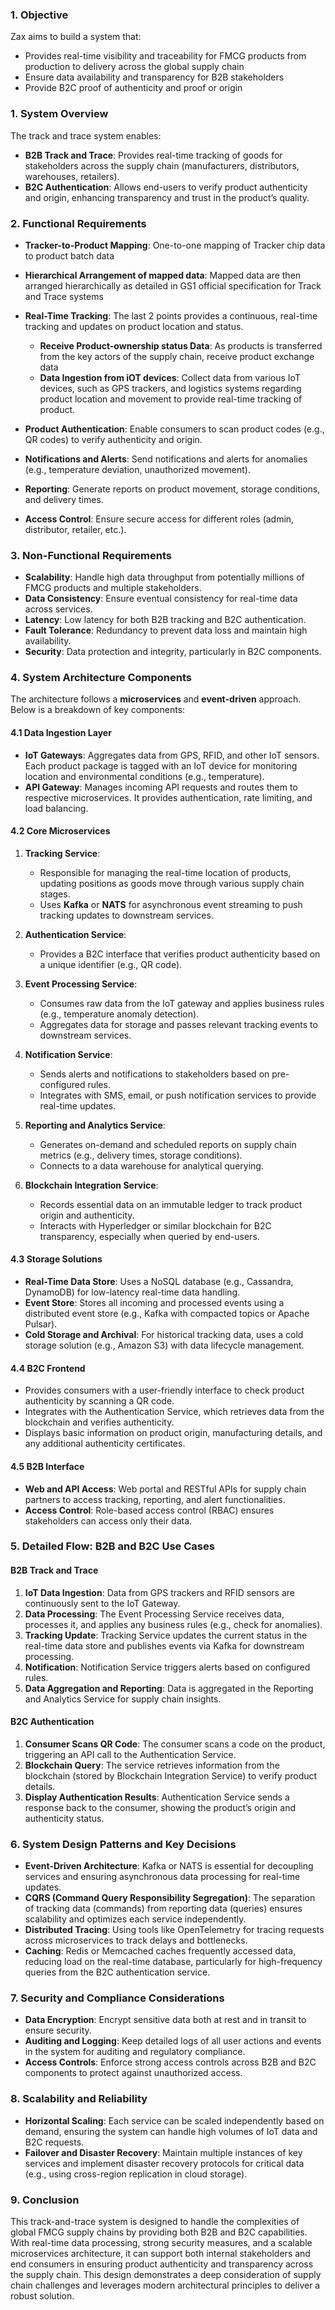 ### 1. **Objective**
Zax aims to build a system that:
- Provides real-time visibility and traceability for FMCG products from production to delivery across the global supply chain
- Ensure data availability and transparency for B2B stakeholders
- Provide B2C proof of authenticity and proof or origin

### 1. **System Overview**
The track and trace system enables:
- **B2B Track and Trace**: Provides real-time tracking of goods for stakeholders across the supply chain (manufacturers, distributors, warehouses, retailers).
- **B2C Authentication**: Allows end-users to verify product authenticity and origin, enhancing transparency and trust in the product’s quality.

### 2. **Functional Requirements**
- **Tracker-to-Product Mapping**: One-to-one mapping of Tracker chip data to product batch data
- **Hierarchical Arrangement of mapped data**: Mapped data are then arranged hierarchically as detailed in GS1 official specification for Track and Trace systems
- **Real-Time Tracking**: The last 2 points provides a continuous, real-time tracking and updates on product location and status.
    - **Receive Product-ownership status Data**: As products is transferred from the key actors of the supply chain, receive product exchange data
    - **Data Ingestion from iOT devices**: Collect data from various IoT devices, such as GPS trackers, and logistics systems regarding product location and movement to provide real-time tracking of product.

- **Product Authentication**: Enable consumers to scan product codes (e.g., QR codes) to verify authenticity and origin.
- **Notifications and Alerts**: Send notifications and alerts for anomalies (e.g., temperature deviation, unauthorized movement).
- **Reporting**: Generate reports on product movement, storage conditions, and delivery times.
- **Access Control**: Ensure secure access for different roles (admin, distributor, retailer, etc.).

### 3. **Non-Functional Requirements**
- **Scalability**: Handle high data throughput from potentially millions of FMCG products and multiple stakeholders.
- **Data Consistency**: Ensure eventual consistency for real-time data across services.
- **Latency**: Low latency for both B2B tracking and B2C authentication.
- **Fault Tolerance**: Redundancy to prevent data loss and maintain high availability.
- **Security**: Data protection and integrity, particularly in B2C components.

### 4. **System Architecture Components**
The architecture follows a **microservices** and **event-driven** approach. Below is a breakdown of key components:

#### 4.1 **Data Ingestion Layer**
- **IoT Gateways**: Aggregates data from GPS, RFID, and other IoT sensors. Each product package is tagged with an IoT device for monitoring location and environmental conditions (e.g., temperature).
- **API Gateway**: Manages incoming API requests and routes them to respective microservices. It provides authentication, rate limiting, and load balancing.

#### 4.2 **Core Microservices**
1. **Tracking Service**:
    - Responsible for managing the real-time location of products, updating positions as goods move through various supply chain stages.
    - Uses **Kafka** or **NATS** for asynchronous event streaming to push tracking updates to downstream services.

2. **Authentication Service**:
    - Provides a B2C interface that verifies product authenticity based on a unique identifier (e.g., QR code).

3. **Event Processing Service**:
    - Consumes raw data from the IoT gateway and applies business rules (e.g., temperature anomaly detection).
    - Aggregates data for storage and passes relevant tracking events to downstream services.

4. **Notification Service**:
    - Sends alerts and notifications to stakeholders based on pre-configured rules.
    - Integrates with SMS, email, or push notification services to provide real-time updates.

5. **Reporting and Analytics Service**:
    - Generates on-demand and scheduled reports on supply chain metrics (e.g., delivery times, storage conditions).
    - Connects to a data warehouse for analytical querying.

6. **Blockchain Integration Service**:
    - Records essential data on an immutable ledger to track product origin and authenticity.
    - Interacts with Hyperledger or similar blockchain for B2C transparency, especially when queried by end-users.

#### 4.3 **Storage Solutions**
- **Real-Time Data Store**: Uses a NoSQL database (e.g., Cassandra, DynamoDB) for low-latency real-time data handling.
- **Event Store**: Stores all incoming and processed events using a distributed event store (e.g., Kafka with compacted topics or Apache Pulsar).
- **Cold Storage and Archival**: For historical tracking data, uses a cold storage solution (e.g., Amazon S3) with data lifecycle management.

#### 4.4 **B2C Frontend**
- Provides consumers with a user-friendly interface to check product authenticity by scanning a QR code.
- Integrates with the Authentication Service, which retrieves data from the blockchain and verifies authenticity.
- Displays basic information on product origin, manufacturing details, and any additional authenticity certificates.

#### 4.5 **B2B Interface**
- **Web and API Access**: Web portal and RESTful APIs for supply chain partners to access tracking, reporting, and alert functionalities.
- **Access Control**: Role-based access control (RBAC) ensures stakeholders can access only their data.

### 5. **Detailed Flow: B2B and B2C Use Cases**
#### B2B Track and Trace
1. **IoT Data Ingestion**: Data from GPS trackers and RFID sensors are continuously sent to the IoT Gateway.
2. **Data Processing**: The Event Processing Service receives data, processes it, and applies any business rules (e.g., check for anomalies).
3. **Tracking Update**: Tracking Service updates the current status in the real-time data store and publishes events via Kafka for downstream processing.
4. **Notification**: Notification Service triggers alerts based on configured rules.
5. **Data Aggregation and Reporting**: Data is aggregated in the Reporting and Analytics Service for supply chain insights.

#### B2C Authentication
1. **Consumer Scans QR Code**: The consumer scans a code on the product, triggering an API call to the Authentication Service.
2. **Blockchain Query**: The service retrieves information from the blockchain (stored by Blockchain Integration Service) to verify product details.
3. **Display Authentication Results**: Authentication Service sends a response back to the consumer, showing the product’s origin and authenticity status.

### 6. **System Design Patterns and Key Decisions**
- **Event-Driven Architecture**: Kafka or NATS is essential for decoupling services and ensuring asynchronous data processing for real-time updates.
- **CQRS (Command Query Responsibility Segregation)**: The separation of tracking data (commands) from reporting data (queries) ensures scalability and optimizes each service independently.
- **Distributed Tracing**: Using tools like OpenTelemetry for tracing requests across microservices to track delays and bottlenecks.
- **Caching**: Redis or Memcached caches frequently accessed data, reducing load on the real-time database, particularly for high-frequency queries from the B2C authentication service.

### 7. **Security and Compliance Considerations**
- **Data Encryption**: Encrypt sensitive data both at rest and in transit to ensure security.
- **Auditing and Logging**: Keep detailed logs of all user actions and events in the system for auditing and regulatory compliance.
- **Access Controls**: Enforce strong access controls across B2B and B2C components to protect against unauthorized access.

### 8. **Scalability and Reliability**
- **Horizontal Scaling**: Each service can be scaled independently based on demand, ensuring the system can handle high volumes of IoT data and B2C requests.
- **Failover and Disaster Recovery**: Maintain multiple instances of key services and implement disaster recovery protocols for critical data (e.g., using cross-region replication in cloud storage).

### 9. **Conclusion**
This track-and-trace system is designed to handle the complexities of global FMCG supply chains by providing both B2B and B2C capabilities. With real-time data processing, strong security measures, and a scalable microservices architecture, it can support both internal stakeholders and end consumers in ensuring product authenticity and transparency across the supply chain. This design demonstrates a deep consideration of supply chain challenges and leverages modern architectural principles to deliver a robust solution.
